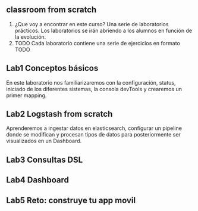 


## classroom from scratch
1. ¿Que voy a encontrar en este curso?
  Una serie de laboratorios prácticos. Los laboratorios se irán abriendo a los alumnos en función de la evolución.
2. TODO
  Cada laboratorio contiene una serie de ejercicios en formato TODO

## Lab1 Conceptos básicos
En este laboratorio nos familiarizaremos con la configuración, status, iniciado de los diferentes sistemas, la consola devTools y crearemos un primer mapping.

## Lab2 Logstash from scratch
Aprenderemos a ingestar datos en elasticsearch, configurar un pipeline donde se modifican y procesan tipos de datos para posteriormente ser visualizados en un Dashboard.

## Lab3 Consultas DSL

## Lab4 Dashboard

## Lab5 Reto: construye tu app movil
